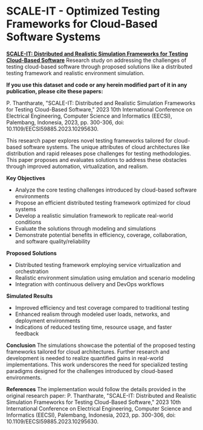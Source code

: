 # SCALE-IT - Optimized Testing Frameworks for Cloud-Based Software Systems
[**SCALE-IT: Distributed and Realistic Simulation Frameworks for Testing Cloud-Based Software**]([https://ieeexplore.ieee.org/document/10226123](https://ieeexplore.ieee.org/document/10295630)) Research study on addressing the challenges of testing cloud-based software through proposed solutions like a distributed testing framework and realistic environment simulation. 

**If you use this dataset and code or any herein modified part of it in any publication, please cite these papers:**

P. Thantharate, "SCALE-IT: Distributed and Realistic Simulation Frameworks for Testing Cloud-Based Software," 2023 10th International Conference on Electrical Engineering, Computer Science and Informatics (EECSI), Palembang, Indonesia, 2023, pp. 300-306, doi: 10.1109/EECSI59885.2023.10295630.

This research paper explores novel testing frameworks tailored for cloud-based software systems. The unique attributes of cloud architectures like distribution and rapid releases pose challenges for testing methodologies. This paper proposes and evaluates solutions to address these obstacles through improved automation, virtualization, and realism.

**Key Objectives**
* Analyze the core testing challenges introduced by cloud-based software environments
* Propose an efficient distributed testing framework optimized for cloud systems
* Develop a realistic simulation framework to replicate real-world conditions
* Evaluate the solutions through modeling and simulations
* Demonstrate potential benefits in efficiency, coverage, collaboration, and software quality/reliability

**Proposed Solutions**
* Distributed testing framework employing service virtualization and orchestration
* Realistic environment simulation using emulation and scenario modeling
* Integration with continuous delivery and DevOps workflows

**Simulated Results**
* Improved efficiency and test coverage compared to traditional testing
* Enhanced realism through modeled user loads, networks, and deployment environments
* Indications of reduced testing time, resource usage, and faster feedback

**Conclusion**
The simulations showcase the potential of the proposed testing frameworks tailored for cloud architectures. Further research and development is needed to realize quantified gains in real-world implementations. This work underscores the need for specialized testing paradigms designed for the challenges introduced by cloud-based environments.

**References**
The implementation would follow the details provided in the original research paper: P. Thantharate, "SCALE-IT: Distributed and Realistic Simulation Frameworks for Testing Cloud-Based Software," 2023 10th International Conference on Electrical Engineering, Computer Science and Informatics (EECSI), Palembang, Indonesia, 2023, pp. 300-306, doi: 10.1109/EECSI59885.2023.10295630.
